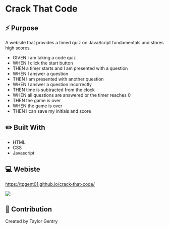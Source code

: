 # Crack That Code

## ⚡ Purpose
A website that provides a timed quiz on JavaScript fundamentals and stores high scores. 

* GIVEN I am taking a code quiz
* WHEN I click the start button
* THEN a timer starts and I am presented with a question
* WHEN I answer a question
* THEN I am presented with another question
* WHEN I answer a question incorrectly
* THEN time is subtracted from the clock
* WHEN all questions are answered or the timer reaches 0
* THEN the game is over
* WHEN the game is over
* THEN I can save my initials and score

## ✏️ Built With
* HTML
* CSS
* Javascript

## 💻 Webiste
https://tpgent01.github.io/crack-that-code/

![](website.gif)

## 📌 Contribution
Created by Taylor Gentry
